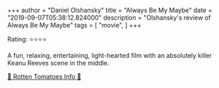 +++
author = "Daniel Olshansky"
title = "Always Be My Maybe"
date = "2019-09-07T05:38:12.824000"
description = "Olshansky's review of Always Be My Maybe"
tags = [
    "movie",
]
+++

Rating: ⭐⭐⭐⭐

A fun, relaxing, entertaining, light-hearted film with an absolutely killer Keanu Reeves scene in the middle. 

[🍅 Rotten Tomatoes Info 🍅](https://www.rottentomatoes.com//m/always_be_my_maybe_2019)